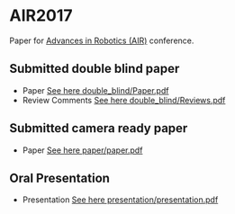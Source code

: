 # AIR2017
Paper for [Advances in Robotics (AIR)](http://www.advancesinrobotics.com/2017/) conference.

## Submitted double blind paper
* Paper [See here double_blind/Paper.pdf](double_blind/Paper.pdf)
* Review Comments [See here double_blind/Reviews.pdf](double_blind/Reviews.pdf)

## Submitted camera ready paper
* Paper [See here paper/paper.pdf](paper/paper.pdf)

## Oral Presentation
* Presentation [See here presentation/presentation.pdf](presentation/presentation.pdf)
